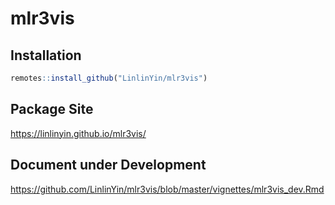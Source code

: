 # mlr3vis

## Installation

```R
remotes::install_github("LinlinYin/mlr3vis")
```

## Package Site

https://linlinyin.github.io/mlr3vis/

## Document under Development

https://github.com/LinlinYin/mlr3vis/blob/master/vignettes/mlr3vis_dev.Rmd



